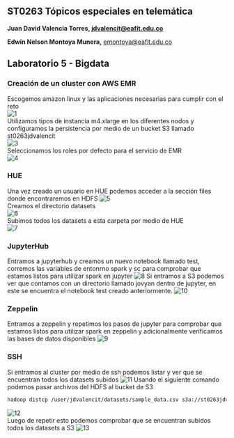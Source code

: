 ## ST0263 Tópicos especiales en telemática

**Juan David Valencia Torres, [jdvalencit@eafit.edu.co](mailto:jdvalencit@eafit.edu.co)**

**Edwin Nelson Montoya Munera,** [emontoya@eafit.edu.co](mailto:emontoya@eafit.edu.co)

## Laboratorio 5 - Bigdata
### Creación de un cluster con AWS EMR
Escogemos amazon linux y las aplicaciones necesarias para cumplir con el reto
<br >
![1](https://github.com/jdvalencit/jdvalencit-st0263/assets/61478711/a75e31ec-e81e-46bb-b83b-df468ee08b68)
<br >
Utilizamos tipos de instancia m4.xlarge en los diferentes nodos y configuramos la persistencia por medio de un bucket S3 llamado st0263jdvalencit
<br >
![3](https://github.com/jdvalencit/jdvalencit-st0263/assets/61478711/de89f31e-3346-4a83-9eed-ceea0176e4ec)
<br >
Seleccionamos los roles por defecto para el servicio de EMR
<br >
![4](https://github.com/jdvalencit/jdvalencit-st0263/assets/61478711/d4c19a42-5bc2-40c8-9638-1fb8dd1d97ee)
### HUE
Una vez creado un usuario en HUE podemos acceder a la sección files donde encontraremos en HDFS
![5](https://github.com/jdvalencit/jdvalencit-st0263/assets/61478711/f60a482a-ff49-4070-b95e-1201eb5c8f24)
<br >
Creamos el directorio datasets
<br >
![6](https://github.com/jdvalencit/jdvalencit-st0263/assets/61478711/9aec994b-8f27-4085-8311-48663d401949)
<br >
Subimos todos los datasets a esta carpeta por medio de HUE
<br >
![7](https://github.com/jdvalencit/jdvalencit-st0263/assets/61478711/7b127e53-c141-4919-b5f8-c04e20eb466b)
### JupyterHub
Entramos a jupyterhub y creamos un nuevo notebook llamado test, corremos las variables de entonrno spark y sc para comprobar que estamos listos para utilizar spark en jupyter
![8](https://github.com/jdvalencit/jdvalencit-st0263/assets/61478711/a33fb33c-3c96-421d-825d-77d93d8e542c)
Si entramos a S3 podemos ver que contamos con un directorio llamado jovyan dentro de jupyter, en este se encuentra el notebook test creado anteriormente. 
![10](https://github.com/jdvalencit/jdvalencit-st0263/assets/61478711/437f53de-8a88-464b-bf9d-d13befd33f07)
### Zeppelin
Entramos a zeppelin y repetimos los pasos de jupyter para comprobar que estamos listos para utilizar spark en zeppelin y adicionalmente verificamos las bases de datos disponibles
![9](https://github.com/jdvalencit/jdvalencit-st0263/assets/61478711/32a21b0c-32dd-4963-9e9e-8d277674baec)
### SSH
Si entramos al cluster por medio de ssh podemos listar y ver que se encuentran todos los datasets subidos
![11](https://github.com/jdvalencit/jdvalencit-st0263/assets/61478711/dc977434-6cfc-4417-af07-10d43157855b)
Usando el siguiente comando podemos pasar archivos del HDFS al bucket de S3
```bash
hadoop distcp /user/jdvalencit/datasets/sample_data.csv s3a://st0263jdvalencit/datasets/sample_data.csv
```
![12](https://github.com/jdvalencit/jdvalencit-st0263/assets/61478711/2ef60020-372e-4e47-8da3-7558138b5657)
<br >
Luego de repetir esto podemos comprobar que se encuentran subidos todos los datasets a S3
![13](https://github.com/jdvalencit/jdvalencit-st0263/assets/61478711/9304b031-563f-4c6a-ace2-9b74a922a049)

